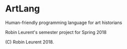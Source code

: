 # ArtLang
Human-friendly programming language for art historians


Robin Leurent's semester project for Spring 2018

(C) Robin Leurent 2018. 
